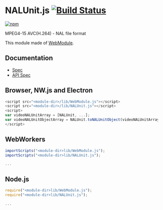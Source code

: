 # NALUnit.js [![Build Status](https://travis-ci.org/uupaa/NALUnit.js.svg)](https://travis-ci.org/uupaa/NALUnit.js)

[![npm](https://nodei.co/npm/uupaa.nalunit.js.svg?downloads=true&stars=true)](https://nodei.co/npm/uupaa.nalunit.js/)

MPEG4-15 AVC(H.264) - NAL file format

This module made of [WebModule](https://github.com/uupaa/WebModule).

## Documentation
- [Spec](https://github.com/uupaa/NALUnit.js/wiki/)
- [API Spec](https://github.com/uupaa/NALUnit.js/wiki/NALUnit)

## Browser, NW.js and Electron

```js
<script src="<module-dir>/lib/WebModule.js"></script>
<script src="<module-dir>/lib/NALUnit.js"></script>
<script>
var videoNALUnitArray = [NALUnit, ...];
var videoNALUnitObjectArray = NALUnit.toNALUnitObject(videoNALUnitArray);
</script>
```

## WebWorkers

```js
importScripts("<module-dir>lib/WebModule.js");
importScripts("<module-dir>lib/NALUnit.js");

...
```

## Node.js

```js
require("<module-dir>lib/WebModule.js");
require("<module-dir>lib/NALUnit.js");

...
```

